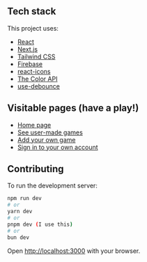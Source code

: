 ## Tech stack

This project uses:
- [React](https://react.dev/)
- [Next.js](https://nextjs.org/)
- [Tailwind CSS](https://tailwindcss.com/)
- [Firebase](https://firebase.google.com/)
- [react-icons](https://react-icons.github.io/react-icons/)
- [The Color API](https://www.thecolorapi.com/)
- [use-debounce](https://www.npmjs.com/package/use-debounce)

## Visitable pages (have a play!)

- [Home page](https://rankle-rho.vercel.app/)
- [See user-made games](https://rankle-rho.vercel.app/games)
- [Add your own game](https://rankle-rho.vercel.app/games/create)
- [Sign in to your own account](https://rankle-rho.vercel.app/account)

## Contributing

To run the development server:

```bash
npm run dev
# or
yarn dev
# or
pnpm dev (I use this)
# or
bun dev
```

Open [http://localhost:3000](http://localhost:3000) with your browser.
